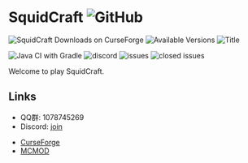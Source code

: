 # SquidCraft ![GitHub](https://img.shields.io/github/license/Over-Run/SquidCraft)

![SquidCraft Downloads on CurseForge](https://cf.way2muchnoise.eu/full_squidcraft_downloads.svg)
![Available Versions](https://cf.way2muchnoise.eu/versions/squidcraft.svg)
![Title](https://cf.way2muchnoise.eu/title/squidcraft.svg)

![Java CI with Gradle](https://github.com/Over-Run/SquidCraft/workflows/Java%20CI%20with%20Gradle/badge.svg?branch=1.16.x)
![discord](https://img.shields.io/discord/699898538112450651)
![issues](https://img.shields.io/github/issues-raw/Over-Run/SquidCraft)
![closed issues](https://img.shields.io/github/issues-closed-raw/Over-Run/SquidCraft)

Welcome to play SquidCraft.

## Links

- QQ群: 1078745269
- Discord: [join](https://discord.gg/yDrFqRU)
<!-- Note: Deprecated MCBBS [MCBBS](https://www.mcbbs.net/thread-1025201-1-1.html) -->
- [CurseForge](https://www.curseforge.com/minecraft/mc-mods/squidcraft)
- [MCMOD](https://www.mcmod.cn/class/2507.html)
